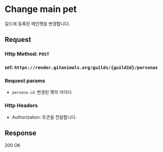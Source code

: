 # Change main pet

길드에 등록된 메인펫을 변경합니다.

## Request
### Http Method: `POST`
### url: `https://render.gitanimals.org/guilds/{guildId}/personas`
### Request params
- `persona-id`: 변경된 펫의 아이디
### Http Headers
- Authorization: 토큰을 전달합니다.

## Response
200 OK
